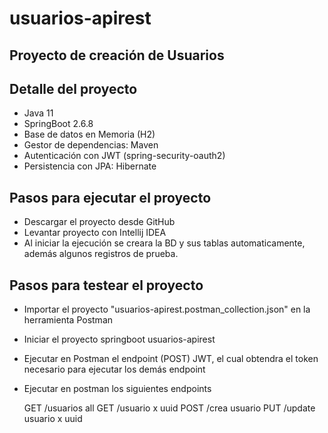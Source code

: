 # usuarios-apirest
## Proyecto de creación de Usuarios

## Detalle del proyecto 

- Java 11
- SpringBoot 2.6.8
- Base de datos en Memoria (H2)
- Gestor de dependencias: Maven
- Autenticación con JWT (spring-security-oauth2)
- Persistencia con JPA: Hibernate

## Pasos para ejecutar el proyecto

- Descargar el proyecto desde GitHub
- Levantar proyecto con Intellij IDEA
- Al iniciar la ejecución se creara la BD y sus tablas automaticamente, además algunos registros de prueba.

## Pasos para testear el proyecto

- Importar el proyecto "usuarios-apirest.postman_collection.json" en la herramienta Postman
- Iniciar el proyecto springboot usuarios-apirest
- Ejecutar en Postman el endpoint (POST) JWT, el cual obtendra el token necesario para ejecutar los demás endpoint
- Ejecutar en postman los siguientes endpoints

    GET /usuarios all
    GET /usuario x uuid
    POST /crea usuario
    PUT /update usuario x uuid


